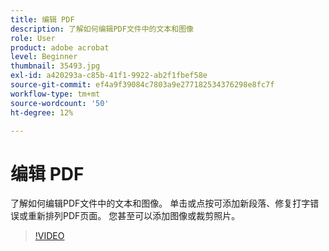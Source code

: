 ```yaml
---
title: 编辑 PDF
description: 了解如何编辑PDF文件中的文本和图像
role: User
product: adobe acrobat
level: Beginner
thumbnail: 35493.jpg
exl-id: a420293a-c85b-41f1-9922-ab2f1fbef58e
source-git-commit: ef4a9f39084c7803a9e277182534376298e8fc7f
workflow-type: tm+mt
source-wordcount: '50'
ht-degree: 12%

---
```


# 编辑 PDF

了解如何编辑PDF文件中的文本和图像。 单击或点按可添加新段落、修复打字错误或重新排列PDF页面。 您甚至可以添加图像或裁剪照片。

>[!VIDEO](https://video.tv.adobe.com/v/35493?hidetitle=true)
